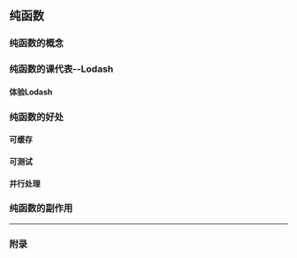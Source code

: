 ## 纯函数
### 纯函数的概念
### 纯函数的课代表--Lodash
#### 体验Lodash
### 纯函数的好处
#### 可缓存
#### 可测试

#### 并行处理
### 纯函数的副作用
---
### 附录
